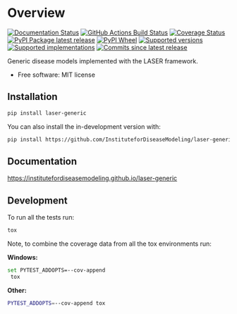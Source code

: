 # Overview

[![Documentation Status](https://readthedocs.org/projects/laser-generic/badge/?style=flat)](https://readthedocs.org/projects/laser-generic/)
[![GitHub Actions Build Status](https://github.com/InstituteforDiseaseModeling/laser-generic/actions/workflows/github-actions.yml/badge.svg)](https://github.com/InstituteforDiseaseModeling/laser-generic/actions)
[![Coverage Status](https://codecov.io/gh/InstituteforDiseaseModeling/laser-generic/branch/main/graphs/badge.svg?branch=main)](https://app.codecov.io/github/InstituteforDiseaseModeling/laser-generic)
[![PyPI Package latest release](https://img.shields.io/pypi/v/laser-generic.svg)](https://test.pypi.org/project/laser-generic)
[![PyPI Wheel](https://img.shields.io/pypi/wheel/laser-generic.svg)](https://test.pypi.org/project/laser-generic)
[![Supported versions](https://img.shields.io/pypi/pyversions/laser-generic.svg)](https://test.pypi.org/project/laser-generic)
[![Supported implementations](https://img.shields.io/pypi/implementation/laser-generic.svg)](https://test.pypi.org/project/laser-generic)
[![Commits since latest release](https://img.shields.io/github/commits-since/InstituteforDiseaseModeling/laser-generic/v0.0.0.svg)](https://github.com/InstituteforDiseaseModeling/laser-generic/compare/v0.0.0...main)

Generic disease models implemented with the LASER framework.

* Free software: MIT license

## Installation

```sh
pip install laser-generic
```

You can also install the in-development version with:

```sh
pip install https://github.com/InstituteforDiseaseModeling/laser-generic/archive/main.zip
```

## Documentation

https://institutefordiseasemodeling.github.io/laser-generic

## Development

To run all the tests run:

```sh
tox
```

Note, to combine the coverage data from all the tox environments run:

**Windows:**
```sh
set PYTEST_ADDOPTS=--cov-append
 tox
```

**Other:**
```sh
PYTEST_ADDOPTS=--cov-append tox
```
